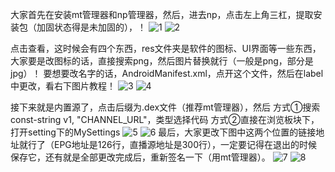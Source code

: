 大家首先在安装mt管理器和np管理器，然后，进去np，点击左上角三杠，提取安装包（加固状态得是未加固的），！
![1](https://github.com/dlgt7/TVbox-interface/assets/102397160/30d54077-4fad-4bde-a0e8-621f1a0cf706)
![2](https://github.com/dlgt7/TVbox-interface/assets/102397160/47ecf72b-3a1c-4242-b56c-2ec698cba436)

点击查看，这时候会有四个东西，res文件夹是软件的图标、UI界面等一些东西，大家要是改图标的话，直接搜索png，然后图片替换就行（一般是png，部分是jpg）！
要想要改名字的话，AndroidManifest.xml，点开这个文件，然后在label中更改，看右下图片教程！
![3](https://github.com/dlgt7/TVbox-interface/assets/102397160/d71aa564-c54a-41d3-aa61-dfc0ae978182)
![4](https://github.com/dlgt7/TVbox-interface/assets/102397160/edb720fe-477a-48a7-98fb-364d53593ce8)

接下来就是内置源了，点击后缀为.dex文件（推荐mt管理器），然后
方式①搜索const-string v1, "CHANNEL_URL"，类型选择代码
方式②直接在浏览板块下，打开setting下的MySettings
![5](https://github.com/dlgt7/TVbox-interface/assets/102397160/1b639e78-c968-405a-a226-12f873c2b292)
![6](https://github.com/dlgt7/TVbox-interface/assets/102397160/8e27dfe7-f4d4-4a29-860e-ee1731afea64)
最后，大家更改下图中这两个位置的链接地址就行了（EPG地址是126行，直播源地址是300行），一定要记得在退出的时候保存它，还有就是全部更改完成后，重新签名一下（用mt管理器）。
![7](https://github.com/dlgt7/TVbox-interface/assets/102397160/422b290a-d614-4231-9105-5e2eb875d3e8)
![8](https://github.com/dlgt7/TVbox-interface/assets/102397160/61469beb-277f-499d-ae50-cc489d9b1d24)
